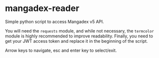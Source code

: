 # mangadex-reader
Simple python script to access Mangadex v5 API.

You will need the `requests` module, and while not necessary, the `termcolor` module is highly recommended to improve readability. Finally, you need to get your JWT access token and replace it in the beginning of the script.

Arrow keys to navigate, esc and enter key to select/exit.
